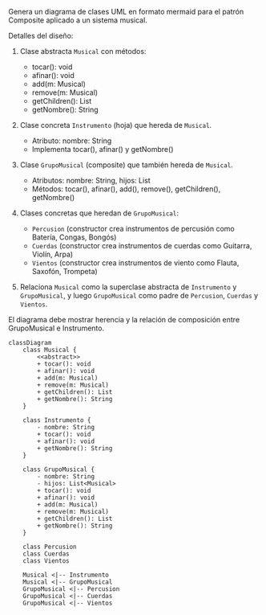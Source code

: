 Genera un diagrama de clases UML en formato mermaid para el patrón Composite aplicado a un sistema musical. 

Detalles del diseño:

1. Clase abstracta `Musical` con métodos:
   - tocar(): void
   - afinar(): void
   - add(m: Musical)
   - remove(m: Musical)
   - getChildren(): List
   - getNombre(): String

2. Clase concreta `Instrumento` (hoja) que hereda de `Musical`. 
   - Atributo: nombre: String
   - Implementa tocar(), afinar() y getNombre()

3. Clase `GrupoMusical` (composite) que también hereda de `Musical`.
   - Atributos: nombre: String, hijos: List<Musical>
   - Métodos: tocar(), afinar(), add(), remove(), getChildren(), getNombre()

4. Clases concretas que heredan de `GrupoMusical`:
   - `Percusion` (constructor crea instrumentos de percusión como Batería, Congas, Bongós)
   - `Cuerdas` (constructor crea instrumentos de cuerdas como Guitarra, Violín, Arpa)
   - `Vientos` (constructor crea instrumentos de viento como Flauta, Saxofón, Trompeta)

5. Relaciona `Musical` como la superclase abstracta de `Instrumento` y `GrupoMusical`, y luego `GrupoMusical` como padre de `Percusion`, `Cuerdas` y `Vientos`.

El diagrama debe mostrar herencia y la relación de composición entre GrupoMusical e Instrumento.
```mermaid
classDiagram
    class Musical {
        <<abstract>>
        + tocar(): void
        + afinar(): void
        + add(m: Musical)
        + remove(m: Musical)
        + getChildren(): List
        + getNombre(): String
    }

    class Instrumento {
        - nombre: String
        + tocar(): void
        + afinar(): void
        + getNombre(): String
    }

    class GrupoMusical {
        - nombre: String
        - hijos: List<Musical>
        + tocar(): void
        + afinar(): void
        + add(m: Musical)
        + remove(m: Musical)
        + getChildren(): List
        + getNombre(): String
    }

    class Percusion
    class Cuerdas
    class Vientos

    Musical <|-- Instrumento
    Musical <|-- GrupoMusical
    GrupoMusical <|-- Percusion
    GrupoMusical <|-- Cuerdas
    GrupoMusical <|-- Vientos
